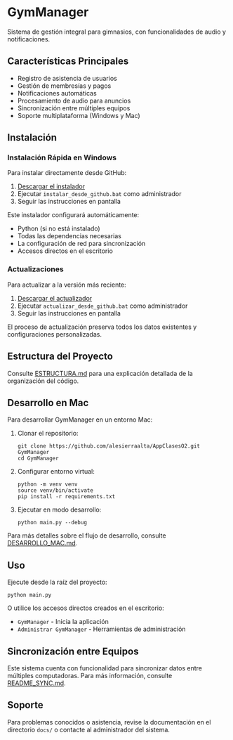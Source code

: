 # GymManager

Sistema de gestión integral para gimnasios, con funcionalidades de audio y notificaciones.

## Características Principales

- Registro de asistencia de usuarios
- Gestión de membresías y pagos
- Notificaciones automáticas
- Procesamiento de audio para anuncios
- Sincronización entre múltiples equipos
- Soporte multiplataforma (Windows y Mac)

## Instalación

### Instalación Rápida en Windows

Para instalar directamente desde GitHub:

1. [Descargar el instalador](https://github.com/alesierraalta/AppClasesO2/raw/main/scripts/windows/instalar_desde_github.bat)
2. Ejecutar `instalar_desde_github.bat` como administrador
3. Seguir las instrucciones en pantalla

Este instalador configurará automáticamente:
- Python (si no está instalado)
- Todas las dependencias necesarias
- La configuración de red para sincronización
- Accesos directos en el escritorio

### Actualizaciones

Para actualizar a la versión más reciente:

1. [Descargar el actualizador](https://github.com/alesierraalta/AppClasesO2/raw/main/scripts/windows/actualizar_desde_github.bat)
2. Ejecutar `actualizar_desde_github.bat` como administrador
3. Seguir las instrucciones en pantalla

El proceso de actualización preserva todos los datos existentes y configuraciones personalizadas.

## Estructura del Proyecto

Consulte [ESTRUCTURA.md](ESTRUCTURA.md) para una explicación detallada de la organización del código.

## Desarrollo en Mac

Para desarrollar GymManager en un entorno Mac:

1. Clonar el repositorio:
   ```
   git clone https://github.com/alesierraalta/AppClasesO2.git GymManager
   cd GymManager
   ```

2. Configurar entorno virtual:
   ```
   python -m venv venv
   source venv/bin/activate
   pip install -r requirements.txt
   ```

3. Ejecutar en modo desarrollo:
   ```
   python main.py --debug
   ```

Para más detalles sobre el flujo de desarrollo, consulte [DESARROLLO_MAC.md](docs/DESARROLLO_MAC.md).

## Uso

Ejecute desde la raíz del proyecto:

```
python main.py
```

O utilice los accesos directos creados en el escritorio:
- `GymManager` - Inicia la aplicación
- `Administrar GymManager` - Herramientas de administración

## Sincronización entre Equipos

Este sistema cuenta con funcionalidad para sincronizar datos entre múltiples computadoras. 
Para más información, consulte [README_SYNC.md](docs/README_SYNC.md).

## Soporte

Para problemas conocidos o asistencia, revise la documentación en el directorio `docs/` o
contacte al administrador del sistema. 